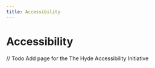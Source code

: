 ```yaml
---
title: Accessibility
---
```


# Accessibility

// Todo Add page for the The Hyde Accessibility Initiative
